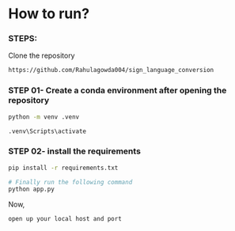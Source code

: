 # How to run?
### STEPS:

Clone the repository

```bash
https://github.com/Rahulagowda004/sign_language_conversion
```

### STEP 01- Create a conda environment after opening the repository
```bash
python -m venv .venv
```

```bash
.venv\Scripts\activate
```

### STEP 02- install the requirements
```bash
pip install -r requirements.txt
```

```bash
# Finally run the following command
python app.py
```

Now,
```bash
open up your local host and port
```
